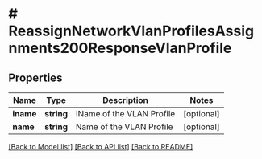 # # ReassignNetworkVlanProfilesAssignments200ResponseVlanProfile

## Properties

Name | Type | Description | Notes
------------ | ------------- | ------------- | -------------
**iname** | **string** | IName of the VLAN Profile | [optional]
**name** | **string** | Name of the VLAN Profile | [optional]

[[Back to Model list]](../../README.md#models) [[Back to API list]](../../README.md#endpoints) [[Back to README]](../../README.md)

